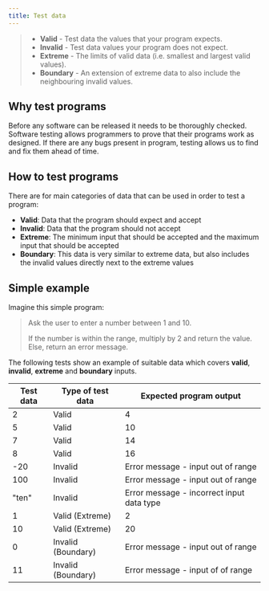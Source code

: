 ```yaml
---
title: Test data
---
```


> - **Valid**​ - Test data the values that your program expects.
> - **Invalid**​ - Test data values your program does not expect.
> - **Extreme**​ - The limits of valid data (i.e. smallest and largest valid values).
> - **Boundary**​ - An extension of extreme data to also include the neighbouring invalid values.

## Why test programs

Before any software can be released it needs to be thoroughly checked. Software testing allows programmers to prove that their programs work as designed. If there are any bugs present in program, testing allows us to find and fix them ahead of time.

## How to test programs

There are for main categories of data that can be used in order to test a program:

- **Valid**: Data that the program should expect and accept
- **Invalid**: Data that the program should not accept
- **Extreme**: The minimum input that should be accepted and the maximum input that should be accepted
- **Boundary**: This data is very similar to extreme data, but also includes the invalid values directly next to the extreme values

## Simple example

Imagine this simple program:

> Ask the user to enter a number between 1 and 10.
>
> If the number is within the range, multiply by 2 and return the value. Else, return an error message.

The following tests show an example of suitable data which covers **valid**, **invalid**, **extreme** and **boundary** inputs.

| Test data | Type of test data | Expected program output | 
|-----------|-------------------|-----------------|
| 2 | Valid | 4 |
| 5 | Valid | 10 |
| 7 | Valid | 14 |
| 8 | Valid | 16 |
| -20 | Invalid | Error message - input out of range |
| 100 | Invalid | Error message - input out of range |
| "ten" | Invalid | Error message - incorrect input data type |
| 1 | Valid (Extreme) | 2 |
| 10 | Valid (Extreme) | 20|
| 0 | Invalid (Boundary) | Error message - input out of range |
| 11 | Invalid (Boundary) | Error message - input of of range |